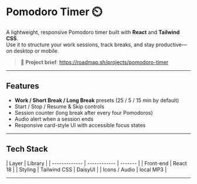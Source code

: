 # Pomodoro Timer ⏲️

A lightweight, responsive Pomodoro timer built with **React** and **Tailwind CSS**.  
Use it to structure your work sessions, track breaks, and stay productive—on desktop or mobile.

> 📍 **Project brief**: <https://roadmap.sh/projects/pomodoro-timer>

---

## Features

- **Work / Short Break / Long Break** presets (25 / 5 / 15 min by default)
- Start / Stop / Resume & Skip controls
- Session counter (long break after every four Pomodoros)
- Audio alert when a session ends
- Responsive card-style UI with accessible focus states

---

## Tech Stack

| Layer         | Library      |
| ------------- | ------------ | ------- |
| Front-end     | React 18     |
| Styling       | Tailwind CSS | DaisyUI |
| Icons / Audio | local MP3    |

---
